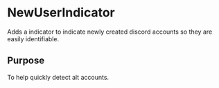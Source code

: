 # NewUserIndicator
Adds a indicator to indicate newly created discord accounts so they are easily identifiable.

## Purpose
To help quickly detect alt accounts.
